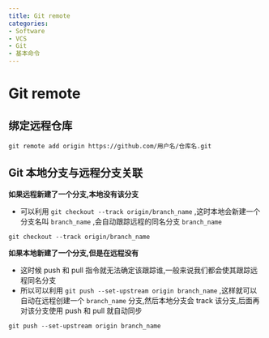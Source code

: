 ```yaml
---
title: Git remote
categories:
- Software
- VCS
- Git
- 基本命令
---
```

# Git remote

## 绑定远程仓库

```shell
git remote add origin https://github.com/用户名/仓库名.git
```

## Git 本地分支与远程分支关联

**如果远程新建了一个分支,本地没有该分支**

- 可以利用 `git checkout --track origin/branch_name` ,这时本地会新建一个分支名叫 `branch_name` ,会自动跟踪远程的同名分支 `branch_name`

```shell
git checkout --track origin/branch_name
```

**如果本地新建了一个分支,但是在远程没有**

- 这时候 push 和 pull 指令就无法确定该跟踪谁,一般来说我们都会使其跟踪远程同名分支
- 所以可以利用 `git push --set-upstream origin branch_name` ,这样就可以自动在远程创建一个 `branch_name` 分支,然后本地分支会 track 该分支,后面再对该分支使用 push 和 pull 就自动同步

```shell
git push --set-upstream origin branch_name
```


